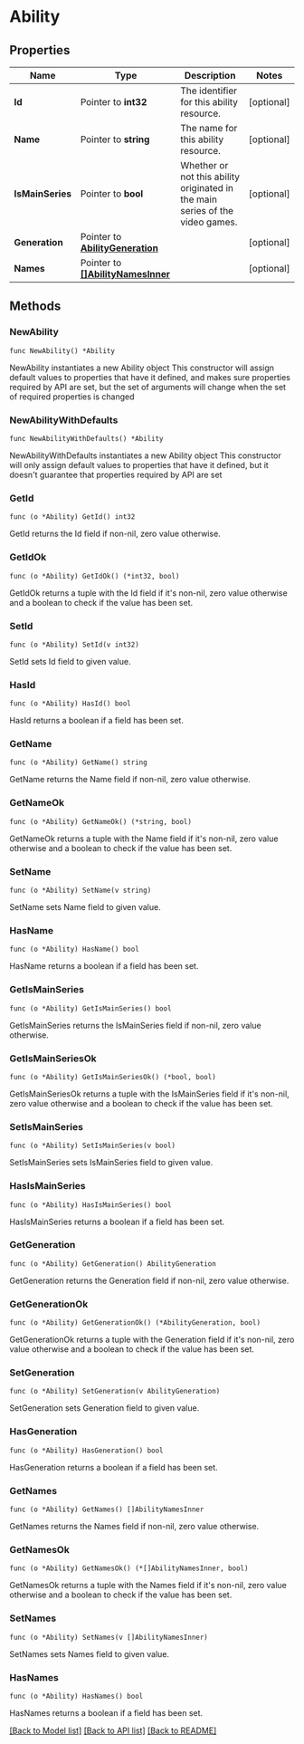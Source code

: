 # Ability

## Properties

Name | Type | Description | Notes
------------ | ------------- | ------------- | -------------
**Id** | Pointer to **int32** | The identifier for this ability resource. | [optional] 
**Name** | Pointer to **string** | The name for this ability resource. | [optional] 
**IsMainSeries** | Pointer to **bool** | Whether or not this ability originated in the main series of the video games. | [optional] 
**Generation** | Pointer to [**AbilityGeneration**](AbilityGeneration.md) |  | [optional] 
**Names** | Pointer to [**[]AbilityNamesInner**](AbilityNamesInner.md) |  | [optional] 

## Methods

### NewAbility

`func NewAbility() *Ability`

NewAbility instantiates a new Ability object
This constructor will assign default values to properties that have it defined,
and makes sure properties required by API are set, but the set of arguments
will change when the set of required properties is changed

### NewAbilityWithDefaults

`func NewAbilityWithDefaults() *Ability`

NewAbilityWithDefaults instantiates a new Ability object
This constructor will only assign default values to properties that have it defined,
but it doesn't guarantee that properties required by API are set

### GetId

`func (o *Ability) GetId() int32`

GetId returns the Id field if non-nil, zero value otherwise.

### GetIdOk

`func (o *Ability) GetIdOk() (*int32, bool)`

GetIdOk returns a tuple with the Id field if it's non-nil, zero value otherwise
and a boolean to check if the value has been set.

### SetId

`func (o *Ability) SetId(v int32)`

SetId sets Id field to given value.

### HasId

`func (o *Ability) HasId() bool`

HasId returns a boolean if a field has been set.

### GetName

`func (o *Ability) GetName() string`

GetName returns the Name field if non-nil, zero value otherwise.

### GetNameOk

`func (o *Ability) GetNameOk() (*string, bool)`

GetNameOk returns a tuple with the Name field if it's non-nil, zero value otherwise
and a boolean to check if the value has been set.

### SetName

`func (o *Ability) SetName(v string)`

SetName sets Name field to given value.

### HasName

`func (o *Ability) HasName() bool`

HasName returns a boolean if a field has been set.

### GetIsMainSeries

`func (o *Ability) GetIsMainSeries() bool`

GetIsMainSeries returns the IsMainSeries field if non-nil, zero value otherwise.

### GetIsMainSeriesOk

`func (o *Ability) GetIsMainSeriesOk() (*bool, bool)`

GetIsMainSeriesOk returns a tuple with the IsMainSeries field if it's non-nil, zero value otherwise
and a boolean to check if the value has been set.

### SetIsMainSeries

`func (o *Ability) SetIsMainSeries(v bool)`

SetIsMainSeries sets IsMainSeries field to given value.

### HasIsMainSeries

`func (o *Ability) HasIsMainSeries() bool`

HasIsMainSeries returns a boolean if a field has been set.

### GetGeneration

`func (o *Ability) GetGeneration() AbilityGeneration`

GetGeneration returns the Generation field if non-nil, zero value otherwise.

### GetGenerationOk

`func (o *Ability) GetGenerationOk() (*AbilityGeneration, bool)`

GetGenerationOk returns a tuple with the Generation field if it's non-nil, zero value otherwise
and a boolean to check if the value has been set.

### SetGeneration

`func (o *Ability) SetGeneration(v AbilityGeneration)`

SetGeneration sets Generation field to given value.

### HasGeneration

`func (o *Ability) HasGeneration() bool`

HasGeneration returns a boolean if a field has been set.

### GetNames

`func (o *Ability) GetNames() []AbilityNamesInner`

GetNames returns the Names field if non-nil, zero value otherwise.

### GetNamesOk

`func (o *Ability) GetNamesOk() (*[]AbilityNamesInner, bool)`

GetNamesOk returns a tuple with the Names field if it's non-nil, zero value otherwise
and a boolean to check if the value has been set.

### SetNames

`func (o *Ability) SetNames(v []AbilityNamesInner)`

SetNames sets Names field to given value.

### HasNames

`func (o *Ability) HasNames() bool`

HasNames returns a boolean if a field has been set.


[[Back to Model list]](../README.md#documentation-for-models) [[Back to API list]](../README.md#documentation-for-api-endpoints) [[Back to README]](../README.md)


